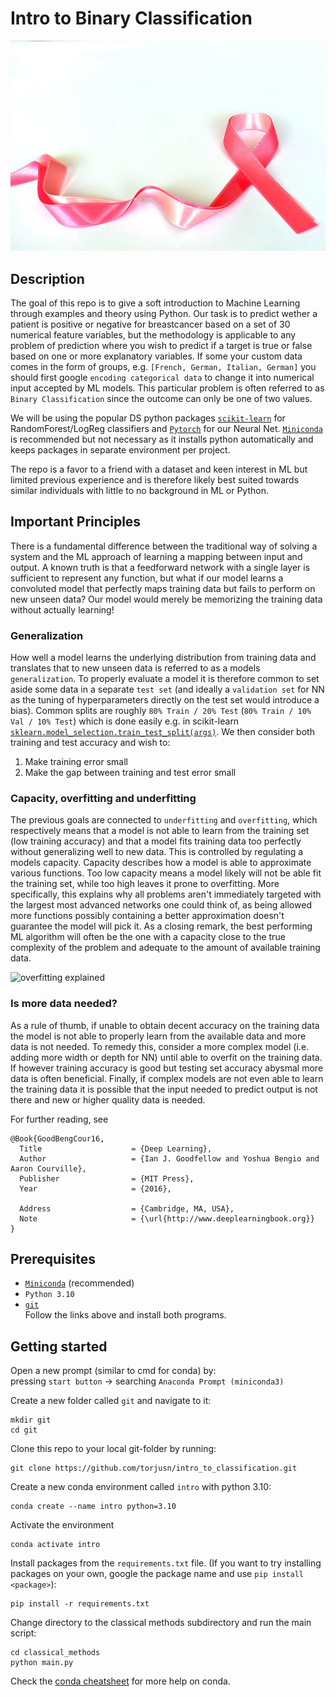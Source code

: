 # Intro to Binary Classification 
![sample image breastcancer](breastcancer_wisconsin_dataset.jpg)

## Description
The goal of this repo is to give a soft introduction to Machine Learning through examples and theory using Python. Our task is to predict wether a patient is positive or negative for breastcancer based on a set of 30 numerical feature variables, but the methodology is applicable to any problem of prediction where you wish to predict if a target is true or false based on one or more explanatory variables. If some your custom data comes in the form of groups, e.g. `[French, German, Italian, German]` you should first google `encoding categorical data` to change it into numerical input accepted by ML models. This particular problem is often referred to as `Binary Classification` since the outcome can only be one of two values.

We will be using the popular DS python packages [`scikit-learn`](https://scikit-learn.org/stable/) for RandomForest/LogReg classifiers and [`Pytorch`](https://pytorch.org/) for our Neural Net. [`Miniconda`](https://docs.conda.io/en/latest/miniconda.html) is recommended but not necessary as it installs python automatically and keeps packages in separate environment per project.

The repo is a favor to a friend with a dataset and keen interest in ML but limited previous experience and is therefore likely best suited towards similar individuals with little to no background in ML or Python.

## Important Principles
There is a fundamental difference between the traditional way of solving a system and the ML approach of learning a mapping between input and output. A known truth is that a feedforward network with a single layer is sufficient to represent any function, but what if our model learns a convoluted model that perfectly maps training data but fails to perform on new unseen data? Our model would merely be memorizing the training data without actually learning!

### Generalization
How well a model learns the underlying distribution from training data and translates that to new unseen data is referred to as a models `generalization`. To properly evaluate a model it is therefore common to set aside some data in a separate `test set` (and ideally a `validation set` for NN as the tuning of hyperparameters directly on the test set would introduce a bias). Common splits are roughly `80% Train / 20% Test` (`80% Train / 10% Val / 10% Test`) which is done easily e.g. in scikit-learn [`sklearn.model_selection.train_test_split(args)`](https://scikit-learn.org/stable/modules/generated/sklearn.model_selection.train_test_split.html). We then consider both training and test accuracy and wish to:
1. Make training error small
2. Make the gap between training and test error small

### Capacity, overfitting and underfitting
The previous goals are connected to `underfitting` and `overfitting`, which respectively means that a model is not able to learn from the training set (low training accuracy) and that a model fits training data too perfectly without generalizing well to new data. This is controlled by regulating a models capacity. Capacity describes how a model is able to approximate various functions. Too low capacity means a model likely will not be able fit the training set, while too high leaves it prone to overfitting. More specifically, this explains why all problems aren't immediately targeted with the largest most advanced networks one could think of, as being allowed more functions possibly containing a better approximation doesn't guarantee the model will pick it. As a closing remark, the best performing ML algorithm will often be the one with a capacity close to the true complexity of the problem and adequate to the amount of available training data.

![overfitting explained](https://miro.medium.com/max/1400/1*_7OPgojau8hkiPUiHoGK_w.png)

### Is more data needed?
As a rule of thumb, if unable to obtain decent accuracy on the training data the model is not able to properly learn from the available data and more data is not needed. To remedy this, consider a more complex model (i.e. adding more width or depth for NN) until able to overfit on the training data. If however training accuracy is good but testing set accuracy abysmal more data is often beneficial. Finally, if complex models are not even able to learn the training data it is possible that the input needed to predict output is not there and new or higher quality data is needed.

For further reading, see
```
@Book{GoodBengCour16,
  Title                    = {Deep Learning},
  Author                   = {Ian J. Goodfellow and Yoshua Bengio and Aaron Courville},
  Publisher                = {MIT Press},
  Year                     = {2016},

  Address                  = {Cambridge, MA, USA},
  Note                     = {\url{http://www.deeplearningbook.org}}
}
```

## Prerequisites
- [`Miniconda`](https://docs.conda.io/en/latest/miniconda.html) (recommended)
- `Python 3.10`
- [`git`](https://git-scm.com/download/win)  
Follow the links above and install both programs.

## Getting started
Open a new prompt (similar to cmd for conda) by:  
pressing `start button` &rarr; searching `Anaconda Prompt (miniconda3)`

Create a new folder called `git` and navigate to it:
```
mkdir git
cd git
```

Clone this repo to your local git-folder by running:
```
git clone https://github.com/torjusn/intro_to_classification.git
```

Create a new conda environment called `intro` with python 3.10:
```
conda create --name intro python=3.10
```

Activate the environment
```
conda activate intro
```

Install packages from the `requirements.txt` file. (If you want to try installing packages on your own, google the package name and use `pip install <package>`):
```
pip install -r requirements.txt
```

Change directory to the classical methods subdirectory and run the main script:
```
cd classical_methods
python main.py
```

Check the [conda cheatsheet](https://docs.conda.io/projects/conda/en/latest/user-guide/cheatsheet.html) for more help on conda.
